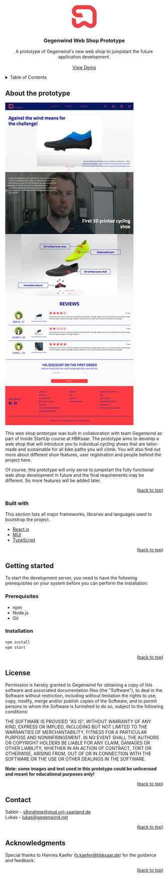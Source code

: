 <div id="top"></div>

<!-- PROJECT LOGO -->
<br />
<div align="center">
  <a href="https://gegenwind2022.github.io/gegenwind/">
    <img src="src/assets/logo.png" alt="Logo" width="80" height="80">
  </a>

  <h3 align="center">Gegenwind Web Shop Prototype</h3>

  <p align="center">
    A prototype of Gegenwind's new web shop to jumpstart the future application development.
    <br />
    <br />
    <a href="https://gegenwind2022.github.io/gegenwind/">View Demo</a>
  </p>
</div>

<!-- TABLE OF CONTENTS -->
<details>
  <summary>Table of Contents</summary>
  <ol>
    <li>
      <a href="#about-the-prototype">About the prototype</a>
    </li>
    <li>
      <a href="#getting-started">Getting started</a>
      <ul>
        <li><a href="#prerequisites">Prerequisites</a></li>
        <li><a href="#installation">Installation</a></li>
      </ul>
    </li>
    <li><a href="#license">License</a></li>
    <li><a href="#contact">Contact</a></li>
  </ol>
</details>

<!-- ABOUT THE PROTOTYPE -->

## About the prototype

![Prototype Home Page](src/assets/screenshot.png)

This web shop prototype was built in collaboration with team Gegenwind as part of Inside StartUp course at HBKsaar. The prototype aims to develop a web shop that will introduce you to individual cycling shoes that are tailor-made and sustainable for all bike paths you will climb. You will also find out more about different shoe features, user registration and people behind the project here.

Of course, this prototype will only serve to jumpstart the fully functional web shop development in future and the final requirements may be different. So more features will be added later.

<p align="right">(<a href="#top">back to top</a>)</p>

### Built with

This section lists all major frameworks, libraries and languages used to bootstrap the project.

- [React.js](https://reactjs.org/)
- [MUI](https://mui.com/)
- [TypeScript](https://www.typescriptlang.org/)

<p align="right">(<a href="#top">back to top</a>)</p>

<!-- GETTING STARTED -->

## Getting started

To start the development server, you need to have the following prerequisites on your system before you can perform the installation:

### Prerequisites

- npm
- Node.js
- Git

### Installation

```sh
npm install
npm start
```

<p align="right">(<a href="#top">back to top</a>)</p>

<!-- LICENSE -->

## License

Permission is hereby granted to Gegenwind for obtaining a copy of this software and associated documentation files (the "Software"), to deal in the Software without restriction, including without limitation the rights
to use, copy, modify, merge and/or publish copies of the Software, and to permit persons to whom the Software is furnished to do so, subject to the following conditions:

THE SOFTWARE IS PROVIDED "AS IS", WITHOUT WARRANTY OF ANY KIND, EXPRESS OR IMPLIED, INCLUDING BUT NOT LIMITED TO THE WARRANTIES OF MERCHANTABILITY, FITNESS FOR A PARTICULAR PURPOSE AND NONINFRINGEMENT. IN NO EVENT SHALL THE AUTHORS OR COPYRIGHT HOLDERS BE LIABLE FOR ANY CLAIM, DAMAGES OR OTHER LIABILITY, WHETHER IN AN ACTION OF CONTRACT, TORT OR OTHERWISE, ARISING FROM, OUT OF OR IN CONNECTION WITH THE SOFTWARE OR THE USE OR OTHER DEALINGS IN THE SOFTWARE.

**Note: some images and text used in this prototype could be unlicensed and meant for educational purposes only!**

<p align="right">(<a href="#top">back to top</a>)</p>

<!-- CONTACT -->

## Contact

Sabbir - s8srahme@stud.uni-saarland.de
<br />
Lukas - lukas@gegenwind.net

<p align="right">(<a href="#top">back to top</a>)</p>

<!-- ACKNOWLEDGMENTS -->

## Acknowledgments

Special thanks to Hannes Kaefer (h.kaefer@hbksaar.de) for the guidance and feedback.

<p align="right">(<a href="#top">back to top</a>)</p>
